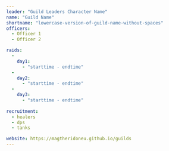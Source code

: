 ```yaml
--- 
leader: "Guild Leaders Character Name"
name: "Guild Name"
shortname: "lowercase-version-of-guild-name-without-spaces"
officers: 
  - Officer 1
  - Officer 2

raids: 
  - 
    day1: 
      - "starttime - endtime"
  - 
    day2: 
      - "starttime - endtime"
  - 
    day3: 
      - "starttime - endtime"
      
recruitment: 
  - healers
  - dps
  - tanks

website: https://magtheridoneu.github.io/guilds
---
```

